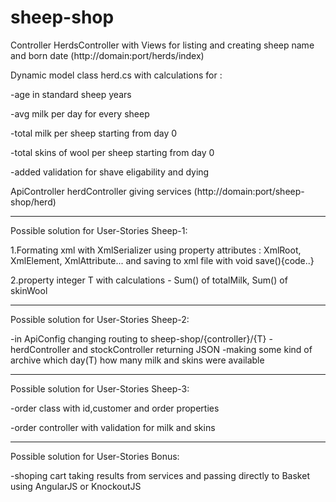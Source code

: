 # sheep-shop

Controller HerdsController with Views for listing and creating sheep name and born date (http://domain:port/herds/index)

Dynamic model class herd.cs with calculations for :

-age in standard sheep years 

-avg milk per day for every sheep

-total milk per sheep starting from day 0

-total skins of wool per sheep starting from day 0

-added validation for shave eligability and dying


ApiController herdController giving services (http://domain:port/sheep-shop/herd)


--------------------------------------------------


Possible solution for User-Stories Sheep-1:

1.Formating xml with XmlSerializer using property attributes : XmlRoot, XmlElement, XmlAttribute... and
saving to xml file with  void save(){code..}

2.property integer T with calculations - Sum() of totalMilk, Sum() of skinWool

--------------------------------------------------

Possible solution for User-Stories Sheep-2:

-in ApiConfig changing routing to sheep-shop/{controller}/{T}
-herdController and stockController returning JSON
-making some kind of archive which day(T) how many milk and skins were available

--------------------------------------------------

Possible solution for User-Stories Sheep-3:

-order class with id,customer and order properties

-order controller with validation for milk and skins

--------------------------------------------------

Possible solution for User-Stories Bonus:

-shoping cart taking results from services and passing directly to Basket using AngularJS or KnockoutJS
